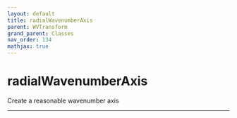 ```yaml
---
layout: default
title: radialWavenumberAxis
parent: WVTransform
grand_parent: Classes
nav_order: 134
mathjax: true
---
```


#  radialWavenumberAxis

Create a reasonable wavenumber axis


---

